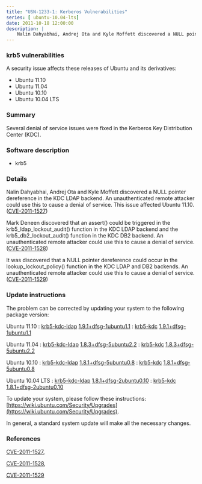 ```yaml
---
title: "USN-1233-1: Kerberos Vulnerabilities"
series: [ ubuntu-10.04-lts]
date: 2011-10-18 12:00:00
description: |
    Nalin Dahyabhai, Andrej Ota and Kyle Moffett discovered a NULL pointer dereference in the KDC LDAP backend. An unauthenticated remote attacker could use this to cause a denial of service. This issue affected Ubuntu 11.10. ([CVE-2011-1527](http://people.ubuntu.com/~ubuntu-security/cve/CVE-2011-1527))
--- 
```

 
### krb5 vulnerabilities

A security issue affects these releases of Ubuntu and its derivatives:

* Ubuntu 11.10
* Ubuntu 11.04
* Ubuntu 10.10
* Ubuntu 10.04 LTS

### Summary

Several denial of service issues were fixed in the Kerberos Key Distribution Center (KDC).

### Software description

* krb5 

### Details

Nalin Dahyabhai, Andrej Ota and Kyle Moffett discovered a NULL pointer dereference in the KDC LDAP backend. An unauthenticated remote attacker could use this to cause a denial of service. This issue affected Ubuntu 11.10. ([CVE-2011-1527](http://people.ubuntu.com/~ubuntu-security/cve/CVE-2011-1527))

Mark Deneen discovered that an assert() could be triggered in the krb5_ldap_lockout_audit() function in the KDC LDAP backend and the krb5_db2_lockout_audit() function in the KDC DB2 backend. An unauthenticated remote attacker could use this to cause a denial of service. ([CVE-2011-1528](http://people.ubuntu.com/~ubuntu-security/cve/CVE-2011-1528))

It was discovered that a NULL pointer dereference could occur in the lookup_lockout_policy() function in the KDC LDAP and DB2 backends. An unauthenticated remote attacker could use this to cause a denial of service. ([CVE-2011-1529](http://people.ubuntu.com/~ubuntu-security/cve/CVE-2011-1529)) 

### Update instructions

The problem can be corrected by updating your system to the following package version:

Ubuntu 11.10
 : [krb5-kdc-ldap](https://launchpad.net/ubuntu/+source/krb5) <span> [1.9.1+dfsg-1ubuntu1.1](https://launchpad.net/ubuntu/+source/krb5/1.9.1+dfsg-1ubuntu1.1) </span> 
 : [krb5-kdc](https://launchpad.net/ubuntu/+source/krb5) <span> [1.9.1+dfsg-1ubuntu1.1](https://launchpad.net/ubuntu/+source/krb5/1.9.1+dfsg-1ubuntu1.1) </span> 

Ubuntu 11.04
 : [krb5-kdc-ldap](https://launchpad.net/ubuntu/+source/krb5) <span> [1.8.3+dfsg-5ubuntu2.2](https://launchpad.net/ubuntu/+source/krb5/1.8.3+dfsg-5ubuntu2.2) </span> 
 : [krb5-kdc](https://launchpad.net/ubuntu/+source/krb5) <span> [1.8.3+dfsg-5ubuntu2.2](https://launchpad.net/ubuntu/+source/krb5/1.8.3+dfsg-5ubuntu2.2) </span> 

Ubuntu 10.10
 : [krb5-kdc-ldap](https://launchpad.net/ubuntu/+source/krb5) <span> [1.8.1+dfsg-5ubuntu0.8](https://launchpad.net/ubuntu/+source/krb5/1.8.1+dfsg-5ubuntu0.8) </span> 
 : [krb5-kdc](https://launchpad.net/ubuntu/+source/krb5) <span> [1.8.1+dfsg-5ubuntu0.8](https://launchpad.net/ubuntu/+source/krb5/1.8.1+dfsg-5ubuntu0.8) </span> 

Ubuntu 10.04 LTS
 : [krb5-kdc-ldap](https://launchpad.net/ubuntu/+source/krb5) <span> [1.8.1+dfsg-2ubuntu0.10](https://launchpad.net/ubuntu/+source/krb5/1.8.1+dfsg-2ubuntu0.10) </span> 
 : [krb5-kdc](https://launchpad.net/ubuntu/+source/krb5) <span> [1.8.1+dfsg-2ubuntu0.10](https://launchpad.net/ubuntu/+source/krb5/1.8.1+dfsg-2ubuntu0.10) </span> 

To update your system, please follow these instructions: [https://wiki.ubuntu.com/Security/Upgrades](https://wiki.ubuntu.com/Security/Upgrades).

In general, a standard system update will make all the necessary changes. 

### References

 [CVE-2011-1527](http://people.ubuntu.com/~ubuntu-security/cve/CVE-2011-1527), 

 [CVE-2011-1528](http://people.ubuntu.com/~ubuntu-security/cve/CVE-2011-1528), 

 [CVE-2011-1529](http://people.ubuntu.com/~ubuntu-security/cve/CVE-2011-1529)
 
